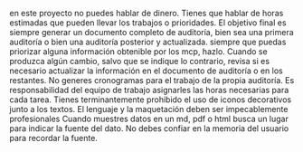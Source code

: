 en este proyecto no puedes hablar de dinero. Tienes que hablar de horas estimadas que pueden llevar los trabajos o prioridades. 
El objetivo final es siempre generar un documento completo de auditoría, bien sea una primera auditoría o bien una auditoría posterior y actualizada.
siempre que puedas priorizar alguna información obtenible por los mcp, hazlo.
Cuando se produzca algún cambio, salvo que se indique lo contrario, revisa si es necesario actualizar la información en el documento de auditoría o en los restantes.
No generes cronogramas para el trabajo de la propia auditoría. Es responsabilidad del equipo de trabajo asignarles las horas necesarias para cada tarea.
Tienes terminantemente prohibido el uso de iconos decorativos junto a los textos. El lenguaje y la maquetación deben ser impecablemente profesionales
Cuando muestres datos en un md, pdf o html busca un lugar para indicar la fuente del dato. No debes confiar en la memoria del usuario para recordar la fuente.